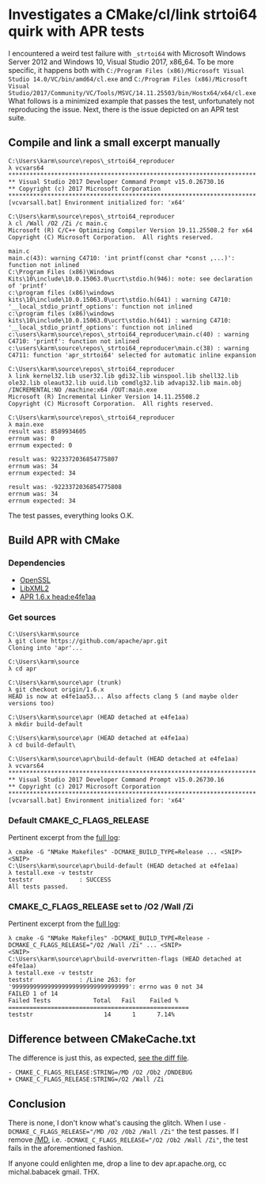 # Investigates a CMake/cl/link strtoi64 quirk with APR tests

I encountered a weird test failure with ```_strtoi64``` with Microsoft Windows Server 2012 and Windows 10, Visual Studio 2017, x86_64. To be more specific, it happens both with ```C:/Program Files (x86)/Microsoft Visual Studio 14.0/VC/bin/amd64/cl.exe``` and ```C:/Program Files (x86)/Microsoft Visual Studio/2017/Community/VC/Tools/MSVC/14.11.25503/bin/Hostx64/x64/cl.exe``` What follows is a minimized example that passes the test, unfortunately not reproducing the issue. Next, there is the issue depicted on an APR test suite.

## Compile and link a small excerpt manually
```
C:\Users\karm\source\repos\_strtoi64_reproducer
λ vcvars64
**********************************************************************
** Visual Studio 2017 Developer Command Prompt v15.0.26730.16
** Copyright (c) 2017 Microsoft Corporation
**********************************************************************
[vcvarsall.bat] Environment initialized for: 'x64'

C:\Users\karm\source\repos\_strtoi64_reproducer
λ cl /Wall /O2 /Zi /c main.c
Microsoft (R) C/C++ Optimizing Compiler Version 19.11.25508.2 for x64
Copyright (C) Microsoft Corporation.  All rights reserved.

main.c
main.c(43): warning C4710: 'int printf(const char *const ,...)': function not inlined
C:\Program Files (x86)\Windows Kits\10\include\10.0.15063.0\ucrt\stdio.h(946): note: see declaration of 'printf'
c:\program files (x86)\windows kits\10\include\10.0.15063.0\ucrt\stdio.h(641) : warning C4710: '__local_stdio_printf_options': function not inlined
c:\program files (x86)\windows kits\10\include\10.0.15063.0\ucrt\stdio.h(641) : warning C4710: '__local_stdio_printf_options': function not inlined
c:\users\karm\source\repos\_strtoi64_reproducer\main.c(40) : warning C4710: 'printf': function not inlined
c:\users\karm\source\repos\_strtoi64_reproducer\main.c(38) : warning C4711: function 'apr_strtoi64' selected for automatic inline expansion

C:\Users\karm\source\repos\_strtoi64_reproducer
λ link kernel32.lib user32.lib gdi32.lib winspool.lib shell32.lib ole32.lib oleaut32.lib uuid.lib comdlg32.lib advapi32.lib main.obj /INCREMENTAL:NO /machine:x64 /OUT:main.exe
Microsoft (R) Incremental Linker Version 14.11.25508.2
Copyright (C) Microsoft Corporation.  All rights reserved.

C:\Users\karm\source\repos\_strtoi64_reproducer
λ main.exe
result was: 8589934605
errnum was: 0
errnum expected: 0

result was: 9223372036854775807
errnum was: 34
errnum expected: 34

result was: -9223372036854775808
errnum was: 34
errnum expected: 34
```

The test passes, everything looks O.K.

## Build APR with CMake

### Dependencies
 * [OpenSSL](https://ci.modcluster.io/job/openssl-windows/arch=64,label=w2k12r2/33/artifact/OpenSSL_1_0_2h-64.zip)
 * [LibXML2](https://ci.modcluster.io/job/libxml2-windows/arch=64,label=w2k12r2/12/artifact/libxml2-v2.9.4-64.zip)
 * [APR 1.6.x head:e4fe1aa](https://github.com/apache/apr/tree/e4fe1aa5321ea9742b902db3763238b4c3b1a1c4)

### Get sources

```
C:\Users\karm\source
λ git clone https://github.com/apache/apr.git
Cloning into 'apr'...

C:\Users\karm\source
λ cd apr

C:\Users\karm\source\apr (trunk)
λ git checkout origin/1.6.x
HEAD is now at e4fe1aa53... Also affects clang 5 (and maybe older versions too)

C:\Users\karm\source\apr (HEAD detached at e4fe1aa)
λ mkdir build-default

C:\Users\karm\source\apr (HEAD detached at e4fe1aa)
λ cd build-default\

C:\Users\karm\source\apr\build-default (HEAD detached at e4fe1aa)
λ vcvars64
**********************************************************************
** Visual Studio 2017 Developer Command Prompt v15.0.26730.16
** Copyright (c) 2017 Microsoft Corporation
**********************************************************************
[vcvarsall.bat] Environment initialized for: 'x64'
```

### Default CMAKE_C_FLAGS_RELEASE

Pertinent excerpt from the [full log](https://gist.githubusercontent.com/Karm/d089dca61dfb4be1ef8437b5e7ad4f5d/raw/c33c4b654e07058a72dc2017e57079be91b0b388/gistfile1.txt):
```
λ cmake -G "NMake Makefiles" -DCMAKE_BUILD_TYPE=Release ... <SNIP>
<SNIP>
C:\Users\karm\source\apr\build-default (HEAD detached at e4fe1aa)
λ testall.exe -v teststr
teststr             : SUCCESS
All tests passed.
```

### CMAKE_C_FLAGS_RELEASE set to /O2 /Wall /Zi

Pertinent excerpt from the [full log](https://gist.githubusercontent.com/Karm/ef024f2d67dbbc0923357930055dacf0/raw/697e726de3ddb40cc5d7b330340c76a1f33aa7c7/gistfile1.txt):
```
λ cmake -G "NMake Makefiles" -DCMAKE_BUILD_TYPE=Release -DCMAKE_C_FLAGS_RELEASE="/O2 /Wall /Zi" ... <SNIP>
<SNIP>
C:\Users\karm\source\apr\build-overwritten-flags (HEAD detached at e4fe1aa)
λ testall.exe -v teststr
teststr             : /Line 263: for '999999999999999999999999999999999': errno was 0 not 34
FAILED 1 of 14
Failed Tests            Total   Fail    Failed %
===================================================
teststr                    14      1      7.14%
```

## Difference between CMakeCache.txt

The difference is just this, as expected, [see the diff file](http://www.mergely.com/38UMnLC3/).

```
- CMAKE_C_FLAGS_RELEASE:STRING=/MD /O2 /Ob2 /DNDEBUG
+ CMAKE_C_FLAGS_RELEASE:STRING=/O2 /Wall /Zi
```

## Conclusion

There is none, I don't know what's causing the glitch. When I use ```-DCMAKE_C_FLAGS_RELEASE="/MD /O2 /Ob2 /Wall /Zi"``` the test passes. If I remove [/MD](https://docs.microsoft.com/en-us/cpp/build/reference/md-mt-ld-use-run-time-library), i.e. ```-DCMAKE_C_FLAGS_RELEASE="/O2 /Ob2 /Wall /Zi"```, the test fails in the aforementioned fashion.

If anyone could enlighten me, drop a line to dev apr.apache.org, cc michal.babacek gmail. THX.
